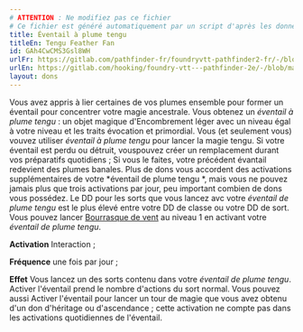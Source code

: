 ```yaml
---
# ATTENTION : Ne modifiez pas ce fichier
# Ce fichier est généré automatiquement par un script d'après les données du module Foundry VTT officiel et de sa traduction
title: Éventail à plume tengu
titleEn: Tengu Feather Fan
id: GAh4CwCMS3Gsl8WH
urlFr: https://gitlab.com/pathfinder-fr/foundryvtt-pathfinder2-fr/-/blob/master/data/feats/GAh4CwCMS3Gsl8WH.htm
urlEn: https://gitlab.com/hooking/foundry-vtt---pathfinder-2e/-/blob/master/packs/data/feats.db/tengu-feather-fan.json
layout: dons
---
```

Vous avez appris à lier certaines de vos plumes ensemble pour former un éventail pour concentrer votre magie ancestrale. Vous obtenez un *éventail à plume tengu* : un objet magique d'Encombrement léger avec un niveau égal à votre niveau et les traits évocation et primordial. Vous (et seulement vous) vouvez utiliser *éventail à plume tengu* pour lancer la magie tengu. Si votre éventail est perdu ou détruit, vouspouvez créer un remplacement durant vos préparatifs quotidiens ; Si vous le faites, votre précédent évantail redevient des plumes banales. Plus de dons vous accordent des activations supplémentaires de votre *éventail de plume tengu *, mais vous ne pouvez jamais plus que trois activations par jour, peu important combien de dons vous possédez. Le DD pour les sorts que vous lancez avc votre *éventail de plume tengu* est le plus élevé entre votre DD de classe ou votre DD de sort. Vous pouvez lancer [Bourrasque de vent](../sorts/bourrasque.md) au niveau 1 en activant votre *éventail de plume tengu*.

**Activation** Interaction ;

**Fréquence** une fois par jour ;

**Effet** Vous lancez un des sorts contenu dans votre *éventail de plume tengu*. Activer l'éventail prend le nombre d'actions du sort normal. Vous pouvez aussi Activer l'éventail pour lancer un tour de magie  que vous avez obtenu d'un don d'héritage ou d'ascendance ; cette activation ne compte pas dans les activations quotidiennes de l'éventail.
